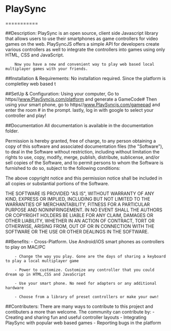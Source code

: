 # PlaySync
===========

##Description:
	 PlaySync is an open source, client side Javascript library that allows users to use their smartphones as game controllers for video games on the web. PlaySyncJS offers a simple API for developers create  various controllers as well to integrate the controllers into games using only HTML, CSS and JavaScript.

		Now you have a new and convenient way to play web based local multiplayer games with your friends. 
##Installation & Requirements:
		No installation required. Since the platform is completley web based t

##SetUp & Configuration:
	Using your computer, Go to https//www.PlaySyncjs.com/platform and generate a GameCode#
	Then using your smart phone, go to https//www.PlaySyncjs.com/gamepad and enter the room # in the prompt. 
	lastly, log in with google to select your controller and play!

##Documentation
 		All documentation is available in the documentation folder.



Permission is hereby granted, free of charge, to any person obtaining a copy of this software and associated documentation files (the "Software"), to deal in the Software without restriction, including without limitation the rights to use, copy, modify, merge, publish, distribute, sublicense, and/or sell copies of the Software, and to permit persons to whom the Software is furnished to do so, subject to the following conditions:

The above copyright notice and this permission notice shall be included in all copies or substantial portions of the Software.

THE SOFTWARE IS PROVIDED "AS IS", WITHOUT WARRANTY OF ANY KIND, EXPRESS OR IMPLIED, INCLUDING BUT NOT LIMITED TO THE WARRANTIES OF MERCHANTABILITY, FITNESS FOR A PARTICULAR PURPOSE AND NONINFRINGEMENT. IN NO EVENT SHALL THE AUTHORS OR COPYRIGHT HOLDERS BE LIABLE FOR ANY CLAIM, DAMAGES OR OTHER LIABILITY, WHETHER IN AN ACTION OF CONTRACT, TORT OR OTHERWISE, ARISING FROM, OUT OF OR IN CONNECTION WITH THE SOFTWARE OR THE USE OR OTHER DEALINGS IN THE SOFTWARE.

##Benefits:
		- Cross-Platform. Use Android/iOS smart phones as controllers to play on MAC/PC

		- Change the way you play. Gone are the days of sharing a keyboard to play a local multiplayer game

		- Power to customize. Customize any controller that you could dream up in HTML,CSS and JavaScript

		- Use your smart phone. No need for adapters or any additional hardware

		- Choose from a library of preset controllers or make your own!

##Contributers:
		There are many ways to contribute to this project and contibuters a more than welcome.
		The community can contribute by:
		- Creating and sharing  fun and useful controller layouts
		- Integrating PlaySync with popular web based games
		- Reporting bugs in the platform

